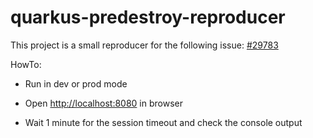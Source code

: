# quarkus-predestroy-reproducer


This project is a small reproducer for the following issue: [#29783](https://github.com/quarkusio/quarkus/issues/29783)

HowTo:

- Run in dev or prod mode

- Open [http://localhost:8080](http://localhost:8080) in browser

- Wait 1 minute for the session timeout and check the console output